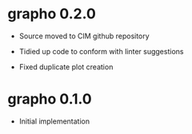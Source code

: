 # grapho 0.2.0

* Source moved to CIM github repository

* Tidied up code to conform with linter suggestions

* Fixed duplicate plot creation

# grapho 0.1.0

* Initial implementation
